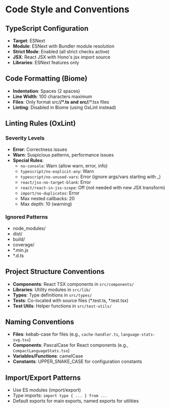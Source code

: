 # Code Style and Conventions

## TypeScript Configuration
- **Target**: ESNext
- **Module**: ESNext with Bundler module resolution
- **Strict Mode**: Enabled (all strict checks active)
- **JSX**: React JSX with Hono's jsx import source
- **Libraries**: ESNext features only

## Code Formatting (Biome)
- **Indentation**: Spaces (2 spaces)
- **Line Width**: 100 characters maximum
- **Files**: Only format src/**/*.ts and src/**/*.tsx files
- **Linting**: Disabled in Biome (using OxLint instead)

## Linting Rules (OxLint)
### Severity Levels
- **Error**: Correctness issues
- **Warn**: Suspicious patterns, performance issues
- **Special Rules**:
  - `no-console`: Warn (allow warn, error, info)
  - `typescript/no-explicit-any`: Warn
  - `typescript/no-unused-vars`: Error (ignore args/vars starting with _)
  - `react/jsx-no-target-blank`: Error
  - `react/react-in-jsx-scope`: Off (not needed with new JSX transform)
  - `import/no-duplicates`: Error
  - Max nested callbacks: 20
  - Max depth: 10 (warning)

### Ignored Patterns
- node_modules/
- dist/
- build/
- coverage/
- *.min.js
- *.d.ts

## Project Structure Conventions
- **Components**: React TSX components in `src/components/`
- **Libraries**: Utility modules in `src/lib/`
- **Types**: Type definitions in `src/types/`
- **Tests**: Co-located with source files (*.test.ts, *.test.tsx)
- **Test Utils**: Helper functions in `src/test-utils/`

## Naming Conventions
- **Files**: kebab-case for files (e.g., `cache-handler.ts`, `language-stats-svg.tsx`)
- **Components**: PascalCase for React components (e.g., `CompactLanguageStats.tsx`)
- **Variables/Functions**: camelCase
- **Constants**: UPPER_SNAKE_CASE for configuration constants

## Import/Export Patterns
- Use ES modules (import/export)
- Type imports: `import type { ... } from ...`
- Default exports for main exports, named exports for utilities